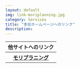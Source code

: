 ```yaml
---
layout: default
img: link-moriplanning.jpg
category: Services
title: "本社ホームページへのリンク"
description: 
---
```


<table class="table">
<tr>
<th class="tamidashi" colspan="2">他サイトへのリンク</th>
</tr>
<tr>
<th><a href="http://www.moriplanning.jp/">モリプラニング</a></th>
</tr>
</table>
